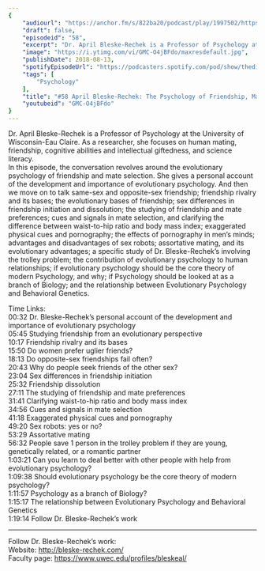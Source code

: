 ```yaml
---
{
	"audiourl": "https://anchor.fm/s/822ba20/podcast/play/1997502/https%3A%2F%2Fd3ctxlq1ktw2nl.cloudfront.net%2Fproduction%2F2018-11-28%2F7651136-44100-2-bb926d7d589eb.mp3",
	"draft": false,
	"episodeid": "58",
	"excerpt": "Dr. April Bleske-Rechek is a Professor of Psychology at the University of Wisconsin-Eau Claire. As a researcher, she focuses on human mating, friendship, cognitive abilities and intellectual giftedness, and science literacy.  ",
	"image": "https://i.ytimg.com/vi/GMC-O4jBFdo/maxresdefault.jpg",
	"publishDate": 2018-08-13,
	"spotifyEpisodeUrl": "https://podcasters.spotify.com/pod/show/thedissenter/episodes/58-April-Bleske-Rechek-The-Psychology-of-Friendship--Mate-Selection--Modern-Psychology-e2rf7u",
	"tags": [
		"Psychology"
	],
	"title": "#58 April Bleske-Rechek: The Psychology of Friendship, Mate Selection, Modern Psychology",
	"youtubeid": "GMC-O4jBFdo"
}
---
```

Dr. April Bleske-Rechek is a Professor of Psychology at the University of Wisconsin-Eau Claire. As a researcher, she focuses on human mating, friendship, cognitive abilities and intellectual giftedness, and science literacy.  
In this episode, the conversation revolves around the evolutionary psychology of friendship and mate selection. She gives a personal account of the development and importance of evolutionary psychology. And then we move on to talk same-sex and opposite-sex friendship; friendship rivalry and its bases; the evolutionary bases of friendship; sex differences in friendship initiation and dissolution; the studying of friendship and mate preferences; cues and signals in mate selection, and clarifying the difference between waist-to-hip ratio and body mass index; exaggerated physical cues and pornography; the effects of pornography in men’s minds; advantages and disadvantages of sex robots; assortative mating, and its evolutionary advantages; a specific study of Dr. Bleske-Rechek’s involving the trolley problem; the contribution of evolutionary psychology to human relationships; if evolutionary psychology should be the core theory of modern Psychology, and why; if Psychology should be looked at as a branch of Biology; and the relationship between Evolutionary Psychology and Behavioral Genetics. 

Time Links:  
<time>00:32</time> Dr. Bleske-Rechek’s personal account of the development and importance of evolutionary psychology  
<time>05:45</time> Studying friendship from an evolutionary perspective    
<time>10:17</time> Friendship rivalry and its bases    
<time>15:50</time> Do women prefer uglier friends?    
<time>18:13</time> Do opposite-sex friendships fail often?    
<time>20:43</time> Why do people seek friends of the other sex?    
<time>23:04</time> Sex differences in friendship initiation    
<time>25:32</time> Friendship dissolution    
<time>27:11</time> The studying of friendship and mate preferences    
<time>31:41</time> Clarifying waist-to-hip ratio and body mass index  
<time>34:56</time> Cues and signals in mate selection  
<time>41:18</time> Exaggerated physical cues and pornography  
<time>49:20</time> Sex robots: yes or no?  
<time>53:29</time> Assortative mating  
<time>56:32</time> People save 1 person in the trolley problem if they are young, genetically related, or a romantic partner  
<time>1:03:21</time> Can you learn to deal better with other people with help from evolutionary psychology?  
<time>1:09:38</time> Should evolutionary psychology be the core theory of modern psychology?  
<time>1:11:57</time> Psychology as a branch of Biology?  
<time>1:15:17</time> The relationship between Evolutionary Psychology and Behavioral Genetics  
<time>1:19:14</time> Follow Dr. Bleske-Rechek’s work  

---

Follow Dr. Bleske-Rechek’s work:  
Website: http://bleske-rechek.com/  
Faculty page: https://www.uwec.edu/profiles/bleskeal/
